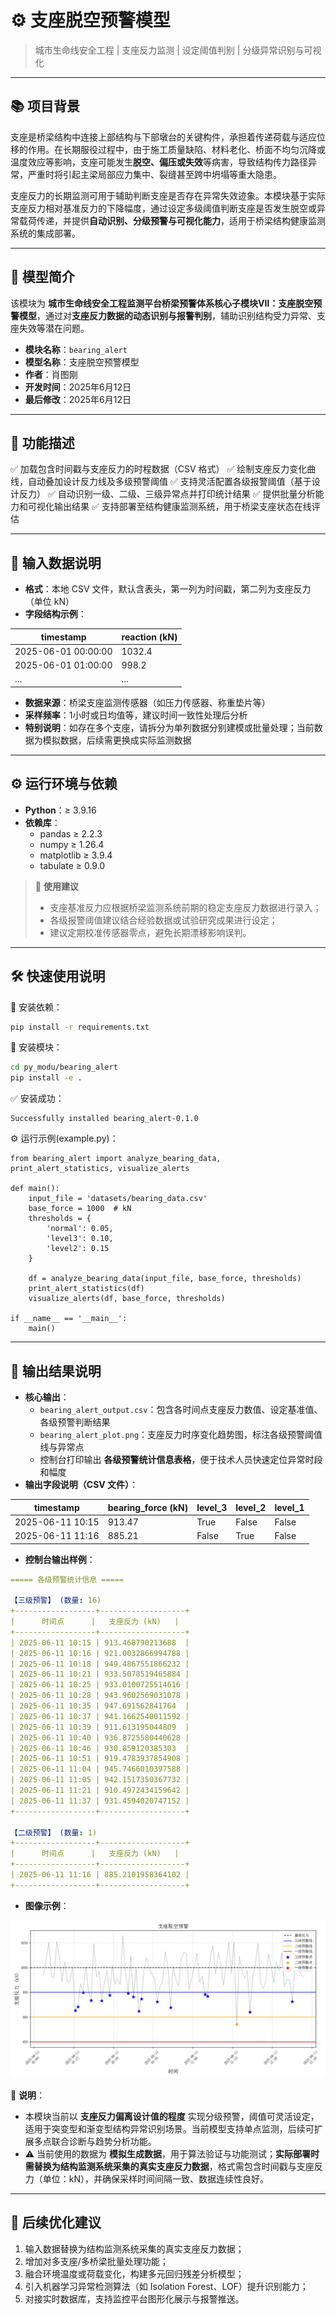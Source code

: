 # ⚙️ 支座脱空预警模型

> 城市生命线安全工程 | 支座反力监测 | 设定阈值判别 | 分级异常识别与可视化

------

## 📚 项目背景

支座是桥梁结构中连接上部结构与下部墩台的关键构件，承担着传递荷载与适应位移的作用。在长期服役过程中，由于施工质量缺陷、材料老化、桥面不均匀沉降或温度效应等影响，支座可能发生**脱空、偏压或失效**等病害，导致结构传力路径异常，严重时将引起主梁局部应力集中、裂缝甚至跨中坍塌等重大隐患。

支座反力的长期监测可用于辅助判断支座是否存在异常失效迹象。本模块基于实际支座反力相对基准反力的下降幅度，通过设定多级阈值判断支座是否发生脱空或异常载荷传递，并提供**自动识别、分级预警与可视化能力**，适用于桥梁结构健康监测系统的集成部署。

------

## 📌 模型简介

该模块为 **城市生命线安全工程监测平台桥梁预警体系核心子模块Ⅶ：支座脱空预警模型**，通过对**支座反力数据的动态识别与报警判别**，辅助识别结构受力异常、支座失效等潜在问题。

- **模块名称**：`bearing_alert`
- **模型名称**：支座脱空预警模型
- **作者**：肖图刚
- **开发时间**：2025年6月12日
- **最后修改**：2025年6月12日

------

## 🌟 功能描述

✅ 加载包含时间戳与支座反力的时程数据（CSV 格式）
 ✅ 绘制支座反力变化曲线，自动叠加设计反力线及多级预警阈值
 ✅ 支持灵活配置各级报警阈值（基于设计反力）
 ✅ 自动识别一级、二级、三级异常点并打印统计结果
 ✅ 提供批量分析能力和可视化输出结果
 ✅ 支持部署至结构健康监测系统，用于桥梁支座状态在线评估

------

## 📂 输入数据说明

- **格式**：本地 CSV 文件，默认含表头，第一列为时间戳，第二列为支座反力（单位 kN）
- **字段结构示例**：

| timestamp           | reaction (kN) |
| ------------------- | ------------- |
| 2025-06-01 00:00:00 | 1032.4        |
| 2025-06-01 01:00:00 | 998.2         |
| ...                 | ...           |



- **数据来源**：桥梁支座监测传感器（如压力传感器、称重垫片等）
- **采样频率**：1小时或日均值等，建议时间一致性处理后分析
- **特别说明**：如存在多个支座，请拆分为单列数据分别建模或批量处理；当前数据为模拟数据，后续需更换成实际监测数据

------

## ⚙️ 运行环境与依赖

- **Python**：≥ 3.9.16
- **依赖库**：
  - pandas ≥ 2.2.3
  - numpy ≥ 1.26.4
  - matplotlib ≥ 3.9.4
  - tabulate ≥ 0.9.0

> 📝 **使用建议**
>
> - 支座基准反力应根据桥梁监测系统前期的稳定支座反力数据进行录入；
> - 各级报警阈值建议结合经验数据或试验研究成果进行设定；
> - 建议定期校准传感器零点，避免长期漂移影响误判。

------

## 🛠️ 快速使用说明

📁 安装依赖：

```bash
pip install -r requirements.txt
```

📁 安装模块：

```bash
cd py_modu/bearing_alert
pip install -e .
```

✅ 安装成功：

```nginx
Successfully installed bearing_alert-0.1.0
```

⚙️ 运行示例(example.py)：

```
from bearing_alert import analyze_bearing_data, print_alert_statistics, visualize_alerts

def main():
    input_file = 'datasets/bearing_data.csv'
    base_force = 1000  # kN
    thresholds = {
        'normal': 0.05,
        'level3': 0.10,
        'level2': 0.15
    }

    df = analyze_bearing_data(input_file, base_force, thresholds)
    print_alert_statistics(df)
    visualize_alerts(df, base_force, thresholds)

if __name__ == '__main__':
    main()

```

------

## 💾 输出结果说明

- **核心输出**：
  - `bearing_alert_output.csv`：包含各时间点支座反力数值、设定基准值、各级预警判断结果
  - `bearing_alert_plot.png`：支座反力时序变化趋势图，标注各级预警阈值线与异常点
  - 控制台打印输出 **各级预警统计信息表格**，便于技术人员快速定位异常时段和幅度
- **输出字段说明（CSV 文件）**：

| timestamp        | bearing_force (kN) | level_3 | level_2 | level_1 |
| ---------------- | ------------------ | ------- | ------- | ------- |
| 2025-06-11 10:15 | 913.47             | True    | False   | False   |
| 2025-06-11 11:16 | 885.21             | False   | True    | False   |

- **控制台输出样例**：

```yaml
===== 各级预警统计信息 =====

【三级预警】 (数量: 16)
+------------------+-------------------+
|      时间点      |   支座反力 (kN)   |
+------------------+-------------------+
| 2025-06-11 10:15 | 913.468790213688  |
| 2025-06-11 10:16 | 921.0032866994788 |
| 2025-06-11 10:18 | 949.4867551866232 |
| 2025-06-11 10:21 | 933.5078519465884 |
| 2025-06-11 10:25 | 933.0100725514616 |
| 2025-06-11 10:28 | 943.9602569031078 |
| 2025-06-11 10:35 | 947.691562841764  |
| 2025-06-11 10:37 | 941.1662540011592 |
| 2025-06-11 10:39 | 911.613195044809  |
| 2025-06-11 10:40 | 936.8725580440628 |
| 2025-06-11 10:46 | 930.859120385303  |
| 2025-06-11 10:51 | 919.4783937854908 |
| 2025-06-11 11:04 | 945.7466010397588 |
| 2025-06-11 11:05 | 942.1517350367732 |
| 2025-06-11 11:21 | 910.4972434159642 |
| 2025-06-11 11:37 | 931.4594020747152 |
+------------------+-------------------+

【二级预警】 (数量: 1)
+------------------+-------------------+
|      时间点      |   支座反力 (kN)   |
+------------------+-------------------+
| 2025-06-11 11:16 | 885.2101958364102 |
+------------------+-------------------+
```

- **图像示例**：

![支座脱空预警曲线](images\7\Figure_1.png)

🔎 **说明**：

- 本模块当前以 **支座反力偏离设计值的程度** 实现分级预警，阈值可灵活设定，适用于突变型和渐变型结构异常识别场景。当前模型支持单点监测，后续可扩展多点联合诊断与趋势分析功能。
- ⚠️ 当前使用的数据为 **模拟生成数据**，用于算法验证与功能测试；**实际部署时需替换为结构监测系统采集的真实支座反力数据**，格式需包含时间戳与支座反力（单位：kN），并确保采样时间间隔一致、数据连续性良好。

------

## 🔁 后续优化建议

1. 输入数据替换为结构监测系统采集的真实支座反力数据；
2. 增加对多支座/多桥梁批量处理功能；
3. 融合环境温度或荷载变化，构建多元回归残差分析模型；
4. 引入机器学习异常检测算法（如 Isolation Forest、LOF）提升识别能力；
5. 对接实时数据库，支持监控平台图形化展示与报警推送。
